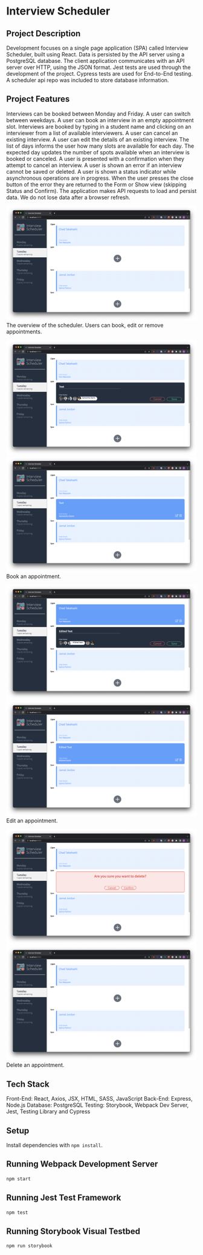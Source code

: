 # Interview Scheduler

## Project Description
Development focuses on a single page application (SPA) called Interview Scheduler, built using React.
Data is persisted by the API server using a PostgreSQL database.
The client application communicates with an API server over HTTP, using the JSON format.
Jest tests are used through the development of the project.
Cypress tests are used for End-to-End testing.
A scheduler api repo was included to store database information.

## Project Features
Interviews can be booked between Monday and Friday.
A user can switch between weekdays.
A user can book an interview in an empty appointment slot.
Interviews are booked by typing in a student name and clicking on an interviewer from a list of available interviewers.
A user can cancel an existing interview.
A user can edit the details of an existing interview.
The list of days informs the user how many slots are available for each day.
The expected day updates the number of spots available when an interview is booked or canceled.
A user is presented with a confirmation when they attempt to cancel an interview.
A user is shown an error if an interview cannot be saved or deleted.
A user is shown a status indicator while asynchronous operations are in progress.
When the user presses the close button of the error they are returned to the Form or Show view (skipping Status and Confirm).
The application makes API requests to load and persist data. We do not lose data after a browser refresh.

![Daily view](https://github.com/azhen44/Scheduler/blob/master/documents/Main%20Screen.png?raw=true)
The overview of the scheduler. Users can book, edit or remove appointments.

![Book](https://github.com/azhen44/Scheduler/blob/master/documents/Book.png?raw=true)
![Booked](https://github.com/azhen44/Scheduler/blob/master/documents/afterbooked.png?raw=true)
Book an appointment.

![edit](https://github.com/azhen44/Scheduler/blob/master/documents/edit.png?raw=true)
![edit](https://github.com/azhen44/Scheduler/blob/master/documents/afteredit.png?raw=true)
Edit an appointment.

![remove](https://github.com/azhen44/Scheduler/blob/master/documents/remove.png?raw=true)
![removed](https://github.com/azhen44/Scheduler/blob/master/documents/afterremove.png?raw=true)
Delete an appointment.

## Tech Stack
Front-End: React, Axios, JSX, HTML, SASS, JavaScript
Back-End: Express, Node.js
Database: PostgreSQL 
Testing: Storybook, Webpack Dev Server, Jest, Testing Library and Cypress

## Setup

Install dependencies with `npm install`.

## Running Webpack Development Server

```sh
npm start
```

## Running Jest Test Framework

```sh
npm test
```

## Running Storybook Visual Testbed

```sh
npm run storybook
```

